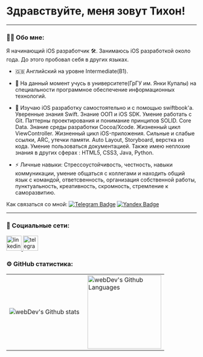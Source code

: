 # Здравствуйте, меня зовут Тихон!

---

### :man_technologist: Обо мне:
Я начинающий iOS разработчик 🛠️. Занимаюсь iOS разработкой около года. До этого пробовал себя в других языках.

- 🇬🇧 Английский на уровне Intermediate(B1).

- 🏫 На данный момент учусь в университете(ГрГУ им. Янки Купалы) на специальности программное обеспечение информационных технологий.

- 🔭 Изучаю iOS разработку самостоятельно и с помощью swiftbook'a. Уверенные знания Swift. Знание ООП и iOS SDK. Умение работать с Git. Паттерны проектирования и понимание принципов SOLID. Core Data. Знание среды разработки Cocoa/Xcode. Жизненный цикл ViewController. Жизненный цикл iOS-приложения. Сильные и слабые ссылки, ARC, утечки памяти. Auto Layout, Storyboard, верстка из кода. Умение пользоваться документацией. Также имею неплохие знания в других сферах : HTML5, CSS3, Java, Python.

- ⚡️ Личные навыки: Стрессоустойчивость, честность, навыки коммуникации, умение общаться с коллегами и находить общий язык с командой, ответсвенность, организация собственной работы, пунктуальность, креативность, скромность, стремление к саморазвитию.

Как связаться со мной: [![Telegram Badge](https://img.shields.io/badge/-tihonbazar-blue?style=flat&logo=Telegram&logoColor=white)](https://t.me/yato_n0ragami) [![Yandex Badge](https://img.shields.io/badge/-Yandex-red?style=flat&logo=Yandex&logoColor=white)](mailto:bazar.tih@yandex.ru)

---

### 🤝 Социальные сети:
<div id="badges">
    <a href="https://www.linkedin.com/in/тихон-базар-043b2a262/" target="_blank">
      <img src="https://cdn-icons-png.flaticon.com/512/2504/2504799.png" width="40" height="40" alt="linkedin" />
    </a>
    <a href="https://t.me/yato_n0ragami" target="_blank">
      <img src="https://cdn-icons-png.flaticon.com/512/2111/2111646.png" width="40" height="40" alt="telegram group" />
    </a>
</div>


### ⚙️ GitHub статистика:

<table>
  <tr>
    <td>
      <img align="left" src="http://github-readme-streak-stats.herokuapp.com?user=tihon2005&theme=dark&background=000000" alt="webDev's Github stats" />
    </td>
    <td>
      <img height="195px" align="right" alt="webDev's Github Languages" src="https://github-readme-stats-sigma-five.vercel.app/api/top-langs/?username=tihon2005&layout=compact&theme=vision-friendly-dark" />
    </td>
  </tr>
</table>
